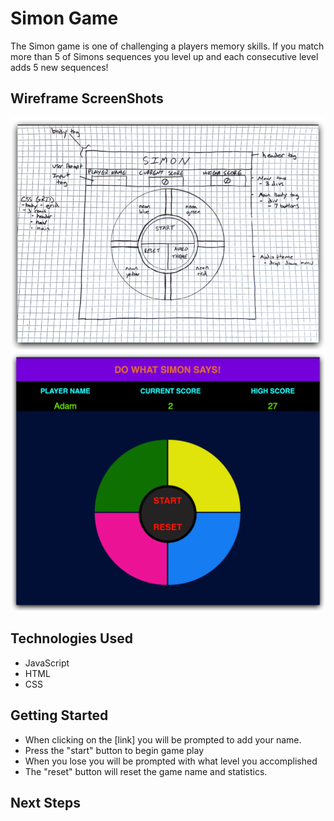 # Simon Game

The Simon game is one of challenging a players memory skills. If you match more than 5 of Simons sequences you level up and each consecutive level adds 5 new sequences!

## Wireframe ScreenShots
![Simon Wireframe](wireframe.png)
![Simon Wireframe](wireframe2.0.png)

## Technologies Used
- JavaScript
- HTML
- CSS

## Getting Started
- When clicking on the [link] you will be prompted to add your name. 
- Press the "start" button to begin game play
- When you lose you will be prompted with what level you accomplished
- The "reset" button will reset the game name and statistics. 

## Next Steps